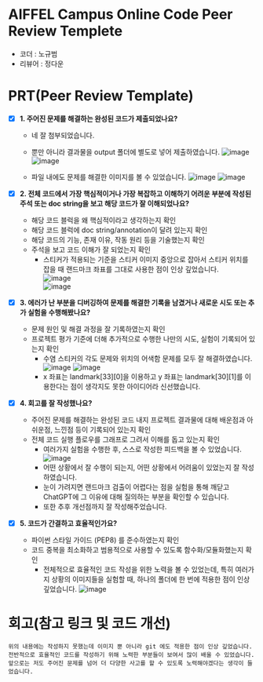 # AIFFEL Campus Online Code Peer Review Templete
- 코더 : 노규범
- 리뷰어 : 정다운


# PRT(Peer Review Template)
- [X]  **1. 주어진 문제를 해결하는 완성된 코드가 제출되었나요?**
    - 네 잘 첨부되었습니다.
    - 뿐만 아니라 결과물을 output 폴더에 별도로 넣어 제출하였습니다.
      ![image](https://github.com/user-attachments/assets/16208760-c237-4533-b6f7-df560b22b103)
      ![image](https://github.com/user-attachments/assets/83f4afad-97e5-472a-b162-5f23c6223f15)   
  
    - 파일 내에도 문제를 해결한 이미지를 볼 수 있었습니다.
      ![image](https://github.com/user-attachments/assets/afc5fee0-0f29-4d05-b2e9-45721b78bfec)
      ![image](https://github.com/user-attachments/assets/757f2047-c0f0-41dd-ac95-d9c12c66b6b7)


    
- [X]  **2. 전체 코드에서 가장 핵심적이거나 가장 복잡하고 이해하기 어려운 부분에 작성된 
주석 또는 doc string을 보고 해당 코드가 잘 이해되었나요?**
    - 해당 코드 블럭을 왜 핵심적이라고 생각하는지 확인
    - 해당 코드 블럭에 doc string/annotation이 달려 있는지 확인
    - 해당 코드의 기능, 존재 이유, 작동 원리 등을 기술했는지 확인
    - 주석을 보고 코드 이해가 잘 되었는지 확인
        - 스티커가 적용되는 기준을 스티커 이미지 중앙으로 잡아서 스티커 위치를 잡을 때                                    랜드마크 좌표를 그대로 사용한 점이 인상 깊었습니다.   
          ![image](https://github.com/user-attachments/assets/f3d1dd13-5b0f-438c-aabd-91c7697f9dbe)   
          ![image](https://github.com/user-attachments/assets/8d207b9e-2011-4fa3-8558-e1dc1383ef82)


        
- [X]  **3. 에러가 난 부분을 디버깅하여 문제를 해결한 기록을 남겼거나
새로운 시도 또는 추가 실험을 수행해봤나요?**
    - 문제 원인 및 해결 과정을 잘 기록하였는지 확인
    - 프로젝트 평가 기준에 더해 추가적으로 수행한 나만의 시도, 
    실험이 기록되어 있는지 확인
        - 수염 스티커의 각도 문제와 위치의 어색함 문제를 모두 잘 해결하였습니다. 
          ![image](https://github.com/user-attachments/assets/6afbb52e-ab80-46d2-bd78-272f30b6d779)
          ![image](https://github.com/user-attachments/assets/071a9deb-1a82-4128-b4b1-5092c96682bc)
        - x 좌표는 landmark[33][0]을 이용하고 y 좌표는 landmark[30][1]를 이용한다는 점이 생각지도 못한 아이디어라 신선했습니다.
     

        
- [X]  **4. 회고를 잘 작성했나요?**
    - 주어진 문제를 해결하는 완성된 코드 내지 프로젝트 결과물에 대해
    배운점과 아쉬운점, 느낀점 등이 기록되어 있는지 확인
    - 전체 코드 실행 플로우를 그래프로 그려서 이해를 돕고 있는지 확인
        - 여러가지 실험을 수행한 후, 스스로 작성한 피드백을 볼 수 있었습니다.   
          ![image](https://github.com/user-attachments/assets/35c786ec-708c-42cd-a324-df3001616153)   
        - 어떤 상황에서 잘 수행이 되는지, 어떤 상황에서 어려움이 있었는지 잘 작성하였습니다.   
        - 눈이 가려지면 랜드마크 검출이 어렵다는 점을 실험을 통해 깨닫고 ChatGPT에 그 이유에 대해 질의하는 부분을 확인할 수 있습니다.   
        - 또한 추후 개선점까지 잘 작성해주었습니다.   

        
- [X]  **5. 코드가 간결하고 효율적인가요?**
    - 파이썬 스타일 가이드 (PEP8) 를 준수하였는지 확인
    - 코드 중복을 최소화하고 범용적으로 사용할 수 있도록 함수화/모듈화했는지 확인
        - 전체적으로 효율적인 코드 작성을 위한 노력을 볼 수 있었는데, 특히 여러가지 상황의 이미지들을 실험할 때, 하나의 폴더에 한 번에 적용한 점이 인상 깊었습니다.
          ![image](https://github.com/user-attachments/assets/a68178d9-3469-4a5a-99cb-243a0253e7cb)   
      



# 회고(참고 링크 및 코드 개선)
```
위의 내용에는 작성하지 못했는데 이미지 뿐 아니라 git 에도 적용한 점이 인상 깊었습니다.
전반적으로 효율적인 코드를 작성하기 위해 노력한 부분들이 보여서 많이 배울 수 있었습니다.
앞으로는 저도 주어진 문제를 넘어 더 다양한 사고를 할 수 있도록 노력해야겠다는 생각이 들었습니다.   
```
